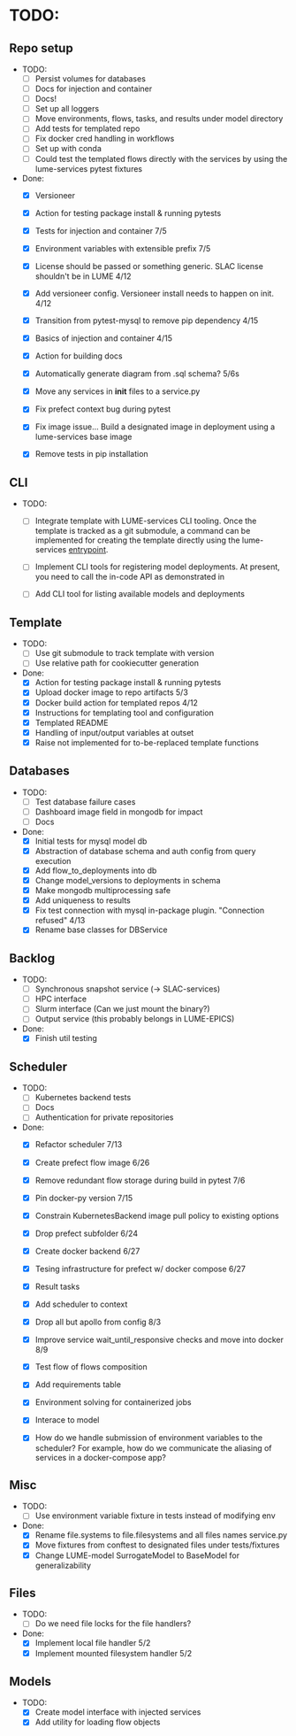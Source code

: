 # TODO:
## Repo setup
- TODO:
    - [ ] Persist volumes for databases
    - [ ] Docs for injection and container
    - [ ] Docs!
    - [ ] Set up all loggers
    - [ ] Move environments, flows, tasks, and results under model directory
    - [ ] Add tests for templated repo
    - [ ] Fix docker cred handling in workflows
    - [ ] Set up with conda
    - [ ] Could test the templated flows directly with the services by using the lume-services pytest fixtures 
- Done:
    - [x] Versioneer
    - [x] Action for testing package install & running pytests
    - [x] Tests for injection and container 7/5
    - [x] Environment variables with extensible prefix 7/5
    - [x] License should be passed or something generic. SLAC license shouldn't be in LUME 4/12
    - [x] Add versioneer config. Versioneer install needs to happen on init. 4/12
    - [x] Transition from pytest-mysql to remove pip dependency 4/15
    - [x] Basics of injection and container 4/15
    - [x] Action for building docs
    - [x] Automatically generate diagram from .sql schema? 5/6s
    - [x] Move any services in __init__ files to a service.py
    - [x] Fix prefect context bug during pytest
    - [x] Fix image issue... Build a designated image in deployment using a lume-services base image
    - [x] Remove tests in pip installation


## CLI
- TODO:
    - [ ] Integrate template with LUME-services CLI tooling. Once the template is tracked as a git submodule, a command can be implemented for creating the template directly using the lume-services [entrypoint](https://github.com/slaclab/lume-services/blob/c567fd4a2f4bdd274453190a38cb804e11a25bdc/setup.py#L24).
    - [ ] Implement CLI tools for registering model deployments. At present, you need to call the in-code API as demonstrated in 
    - [ ] Add CLI tool for listing available models and deployments



## Template
- TODO:
    - [ ] Use git submodule to track template with version
    - [ ] Use relative path for cookiecutter generation
- Done:
    - [x] Action for testing package install & running pytests
    - [x] Upload docker image to repo artifacts 5/3
    - [x] Docker build action for templated repos 4/12
    - [x] Instructions for templating tool and configuration
    - [x] Templated README
    - [x] Handling of input/output variables at outset
    - [x] Raise not implemented for to-be-replaced template functions

## Databases
- TODO:
    - [ ] Test database failure cases
    - [ ] Dashboard image field in mongodb for impact
    - [ ] Docs
- Done:
    - [x] Initial tests for mysql model db
    - [x] Abstraction of database schema and auth config from query execution
    - [x] Add flow_to_deployments into db
    - [x] Change model_versions to deployments in schema
    - [x] Make mongodb multiprocessing safe
    - [x] Add uniqueness to results
    - [x] Fix test connection with mysql in-package plugin. "Connection refused" 4/13
    - [x] Rename base classes for DBService

## Backlog
- TODO:
    - [ ] Synchronous snapshot service (-> SLAC-services)
    - [ ] HPC interface
    - [ ] Slurm interface (Can we just mount the binary?)
    - [ ] Output service (this probably belongs in LUME-EPICS)
- Done:
    - [x] Finish util testing

## Scheduler
- TODO:
    - [ ] Kubernetes backend tests
    - [ ] Docs
    - [ ] Authentication for private repositories

- Done:
    - [x] Refactor scheduler 7/13
    - [x] Create prefect flow image 6/26
    - [x] Remove redundant flow storage during build in pytest 7/6
    - [x] Pin docker-py version 7/15
    - [x] Constrain KubernetesBackend image pull policy to existing options
    - [x] Drop prefect subfolder 6/24
    - [x] Create docker backend 6/27
    - [x] Tesing infrastructure for prefect w/ docker compose 6/27
    - [x] Result tasks
    - [x] Add scheduler to context
    - [x] Drop all but apollo from config 8/3
    - [x] Improve service wait_until_responsive checks and move into docker 8/9
    - [x] Test flow of flows composition
    - [x] Add requirements table
    - [x] Environment solving for containerized jobs
    - [x] Interace to model
    - [x] How do we handle submission of environment variables to the scheduler? For example, how do we communicate the aliasing of services in a docker-compose app?


## Misc
- TODO:
    - [ ] Use environment variable fixture in tests instead of modifying env
- Done:
    - [x] Rename file.systems to file.filesystems and all files names service.py
    - [x] Move fixtures from conftest to designated files under tests/fixtures
    - [x] Change LUME-model SurrogateModel to BaseModel for generalizability

## Files
- TODO:
    - [ ] Do we need file locks for the file handlers?
- Done:
    - [x] Implement local file handler 5/2
    - [x] Implement mounted filesystem handler 5/2

## Models
- TODO:
    - [x] Create model interface with injected services
    - [x] Add utility for loading flow objects
